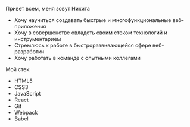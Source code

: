 Привет всем, меня зовут Никита
- Хочу научиться создавать быстрые и многофункциональные веб-приложения
- Хочу в совершенстве овладеть своим стеком технологий и инструментарием
- Стремлюсь к работе в быстроразвивающейся сфере веб-разработки
- Хочу работать в команде с опытными коллегами

Мой стек: 
- HTML5
- CSS3
- JavaScript
- React
- Git
- Webpack
- Babel
